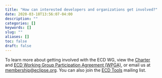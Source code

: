 ```yaml
---
title: "How can interested developers and organizations get involved?"
date: 2020-03-18T13:56:07-04:00
description: ""
categories: []
keywords: []
slug: ""
aliases: []
toc: false
draft: false
---
```

To learn more about getting involved with the ECD WG, view the [Charter](https://www.eclipse.org/org/workinggroups/eclipse_cloud_development_charter.php) and [ECD Working Group Participation Agreement (WPGA)](https://www.eclipse.org/org/workinggroups/wpga/eclipse_cloud_development_tools_participation_agreement.pdf), or email us at [membership@eclipse.org](mailto:membership@eclipse.org). You can also join the [ECD Tools](https://accounts.eclipse.org/mailing-list/ecd-tools-wg) mailing list. 